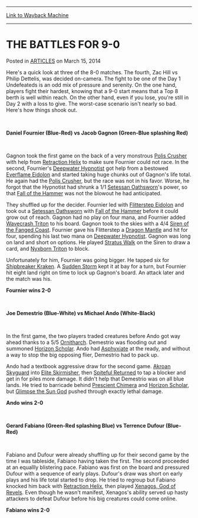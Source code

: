 
---
[Link to Wayback Machine](https://web.archive.org/web/20150919071611/http://magic.wizards.com/en/articles/archive/battles-9-0-2014-03-15)

[_metadata_:description]:- "Here's a quick look at three of the 8-0 matches. The fourth, Zac Hill vs Philip Dettelis, was decided on-camera. The fight to be one of the Day 1 Undefeateds is an odd mix of pressure and serenity. On the one hand, players fight their hardest, knowing that a 9-0 start means that a Top 8 berth is well within reach. On the other hand, even if you lose, you're still in Day 2 with a loss to give. The worst-case scenario isn't nearly so bad. Here's how things shook out.   Daniel Fournier (Blue-Red) vs Jacob Gagnon (Green-Blue splashing Red)  "
[_metadata_:generator]:- "Drupal 7 (http://drupal.org)"
[_metadata_:node]:- "161146"
[_metadata_:publish_date]:- "2014-03-15"
[_metadata_:source]:- "div-main-content"
[_metadata_:title]:- "THE BATTLES FOR 9-0"
[_metadata_:wayback_capture_timestamp]:- "2015-09-19 07:16:11"
[_metadata_:wayback_raw_url]:- "https://web.archive.org/web/20150919071611id_/http://magic.wizards.com/en/articles/archive/battles-9-0-2014-03-15"
[_metadata_:wayback_url]:- "http://magic.wizards.com/en/articles/archive/battles-9-0-2014-03-15"
---


THE BATTLES FOR 9-0
===================



 Posted in [ARTICLES](/en/articles)
 on March 15, 2014 









Here's a quick look at three of the 8-0 matches. The fourth, Zac Hill vs Philip Dettelis, was decided on-camera. The fight to be one of the Day 1 Undefeateds is an odd mix of pressure and serenity. On the one hand, players fight their hardest, knowing that a 9-0 start means that a Top 8 berth is well within reach. On the other hand, even if you lose, you're still in Day 2 with a loss to give. The worst-case scenario isn't nearly so bad. Here's how things shook out.


 


**Daniel Fournier (Blue-Red) vs Jacob Gagnon (Green-Blue splashing Red)**


 


Gagnon took the first game on the back of a very monstrous [Polis Crusher](http://gatherer.wizards.com/Pages/Card/Details.aspx?name=Polis+Crusher) with help from [Retraction Helix](http://gatherer.wizards.com/Pages/Card/Details.aspx?name=Retraction+Helix) to make sure Fournier could not race. In the second, Fournier's [Deepwater Hypnotist](http://gatherer.wizards.com/Pages/Card/Details.aspx?name=Deepwater+Hypnotist) got help from a bestowed [Everflame Eidolon](http://gatherer.wizards.com/Pages/Card/Details.aspx?name=Everflame+Eidolon) and started taking huge chunks out of Gagnon's life total. He again had the [Polis Crusher](http://gatherer.wizards.com/Pages/Card/Details.aspx?name=Polis+Crusher), but the race was not in his favor. Worse, he forgot that the Hypnotist had shrunk a 1/1 [Setessan Oathsworn](http://gatherer.wizards.com/Pages/Card/Details.aspx?name=Setessan+Oathsworn)'s power, so that [Fall of the Hammer](http://gatherer.wizards.com/Pages/Card/Details.aspx?name=Fall+of+the+Hammer) was not the blowout he had anticipated.


They shuffled up for the decider. Fournier led with [Flitterstep Eidolon](http://gatherer.wizards.com/Pages/Card/Details.aspx?name=Flitterstep+Eidolon) and took out a [Setessan Oathsworn](http://gatherer.wizards.com/Pages/Card/Details.aspx?name=Setessan+Oathsworn) with [Fall of the Hammer](http://gatherer.wizards.com/Pages/Card/Details.aspx?name=Fall+of+the+Hammer) before it could grow out of reach. Gagnon had no play on four mana, and Fournier added [Wavecrash Triton](http://gatherer.wizards.com/Pages/Card/Details.aspx?name=Wavecrash+Triton) to his board. Gagnon took to the skies with a 4/4 [Siren of the Fanged Coast](http://gatherer.wizards.com/Pages/Card/Details.aspx?name=Siren+of+the+Fanged+Coast). Fournier gave his Flitterstep a [Dragon Mantle](http://gatherer.wizards.com/Pages/Card/Details.aspx?name=Dragon+Mantle) and hit for four, spending his last two mana on [Deepwater Hypnotist](http://gatherer.wizards.com/Pages/Card/Details.aspx?name=Deepwater+Hypnotist). Gagnon was long on land and short on options. He played [Stratus Walk](http://gatherer.wizards.com/Pages/Card/Details.aspx?name=Stratus+Walk) on the Siren to draw a card, and [Nyxborn Triton](http://gatherer.wizards.com/Pages/Card/Details.aspx?name=Nyxborn+Triton) to block.


Unfortunately for him, Fournier was going bigger. He tapped six for [Shipbreaker Kraken](http://gatherer.wizards.com/Pages/Card/Details.aspx?name=Shipbreaker+Kraken). A [Sudden Storm](http://gatherer.wizards.com/Pages/Card/Details.aspx?name=Sudden+Storm) kept it at bay for a turn, but Fournier hit eight land right on time to lock up Gagnon's board. An attack later and the match was his.


**Fournier wins 2-0**


 


**Joe Demestrio (Blue-White) vs Michael Ando (White-Black)**


 


In the first game, the two players traded creatures before Ando got way ahead thanks to a 5/5 [Ornitharch](http://gatherer.wizards.com/Pages/Card/Details.aspx?name=Ornitharch). Demestrio was flooding out and summoned [Horizon Scholar](http://gatherer.wizards.com/Pages/Card/Details.aspx?name=Horizon+Scholar). Ando had [Asphyxiate](http://gatherer.wizards.com/Pages/Card/Details.aspx?name=Asphyxiate) at the ready, and without a way to stop the big opposing flier, Demestrio had to pack up.


Ando had a textbook aggressive draw for the second game. [Akroan Skyguard](http://gatherer.wizards.com/Pages/Card/Details.aspx?name=Akroan+Skyguard) into [Elite Skirmisher](http://gatherer.wizards.com/Pages/Card/Details.aspx?name=Elite+Skirmisher), then [Spiteful Returned](http://gatherer.wizards.com/Pages/Card/Details.aspx?name=Spiteful+Returned) to tap a blocker and get in for piles more damage. It didn't help that Demestrio was on all blue lands. He tried to barricade behind [Prescient Chimera](http://gatherer.wizards.com/Pages/Card/Details.aspx?name=Prescient+Chimera) and [Horizon Scholar](http://gatherer.wizards.com/Pages/Card/Details.aspx?name=Horizon+Scholar), but [Glimpse the Sun God](http://gatherer.wizards.com/Pages/Card/Details.aspx?name=Glimpse+the+Sun+God) pushed through exactly lethal damage.


**Ando wins 2-0**


 


**Gerard Fabiano (Green-Red splashing Blue) vs Terrence Dufour (Blue-Red)**


 


Fabiano and Dufour were already shuffling up for their second game by the time I was tableside, Fabiano having taken the first. The second proceeded at an equallly blistering pace. Fabiano was first on the board and pressured Dufour with a sequence of early plays. Dufour's draw was short on early plays and his life total started to drop. He tried to regroup but Fabiano knocked him back with [Retraction Helix](http://gatherer.wizards.com/Pages/Card/Details.aspx?name=Retraction+Helix), then played [Xenagos, God of Revels](http://gatherer.wizards.com/Pages/Card/Details.aspx?name=Xenagos%2C+God+of+Revels). Even though he wasn't manifest, Xenagos's ability served up hasty attackers to defeat Dufour before his big creatures could come online.


**Fabiano wins 2-0**







